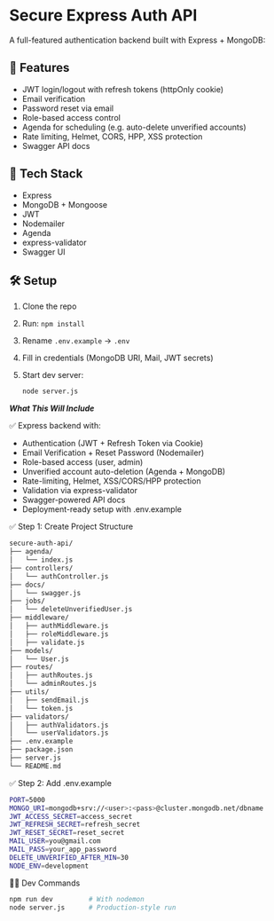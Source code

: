 # Secure Express Auth API

A full-featured authentication backend built with Express + MongoDB:

## 🔐 Features
- JWT login/logout with refresh tokens (httpOnly cookie)
- Email verification
- Password reset via email
- Role-based access control
- Agenda for scheduling (e.g. auto-delete unverified accounts)
- Rate limiting, Helmet, CORS, HPP, XSS protection
- Swagger API docs

## 🧪 Tech Stack
- Express
- MongoDB + Mongoose
- JWT
- Nodemailer
- Agenda
- express-validator
- Swagger UI

## 🛠 Setup

1. Clone the repo
2. Run: `npm install`
3. Rename `.env.example` → `.env`
4. Fill in credentials (MongoDB URI, Mail, JWT secrets)
5. Start dev server:

   ```bash
   node server.js
   ```

***What This Will Include***

✅ Express backend with:

* Authentication (JWT + Refresh Token via Cookie)
* Email Verification + Reset Password (Nodemailer)
* Role-based access (user, admin)
* Unverified account auto-deletion (Agenda + MongoDB)
* Rate-limiting, Helmet, XSS/CORS/HPP protection
* Validation via express-validator
* Swagger-powered API docs
* Deployment-ready setup with .env.example

✅ Step 1: Create Project Structure

```bash
secure-auth-api/
├── agenda/
│   └── index.js
├── controllers/
│   └── authController.js
├── docs/
│   └── swagger.js
├── jobs/
│   └── deleteUnverifiedUser.js
├── middleware/
│   ├── authMiddleware.js
│   ├── roleMiddleware.js
│   ├── validate.js
├── models/
│   └── User.js
├── routes/
│   ├── authRoutes.js
│   └── adminRoutes.js
├── utils/
│   ├── sendEmail.js
│   └── token.js
├── validators/
│   ├── authValidators.js
│   └── userValidators.js
├── .env.example
├── package.json
├── server.js
└── README.md
```

✅ Step 2: Add .env.example

```bash
PORT=5000
MONGO_URI=mongodb+srv://<user>:<pass>@cluster.mongodb.net/dbname
JWT_ACCESS_SECRET=access_secret
JWT_REFRESH_SECRET=refresh_secret
JWT_RESET_SECRET=reset_secret
MAIL_USER=you@gmail.com
MAIL_PASS=your_app_password
DELETE_UNVERIFIED_AFTER_MIN=30
NODE_ENV=development
```

🧑‍💻 Dev Commands

```bash
npm run dev         # With nodemon
node server.js      # Production-style run
```
